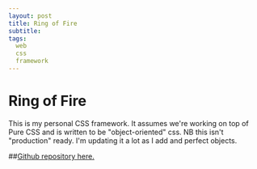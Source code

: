 ```yaml
---
layout: post
title: Ring of Fire
subtitle:
tags:
  web
  css
  framework
---
```


# Ring of Fire

This is my personal CSS framework. It assumes we're working on top of Pure CSS and is written to be "object-oriented" css. NB this isn't "production" ready. I'm updating it a lot as I add and perfect objects.

##[Github repository here.](https://github.com/johnmccartin/ring-of-fire)


